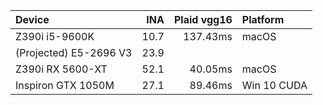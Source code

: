 | Device                 | INA  | Plaid vgg16 | Platform |
|:--|--:|--:|:--|
| Z390i i5-9600K         | 10.7 | 137.43ms | macOS  |
| (Projected) E5-2696 V3 | 23.9 | 
| Z390i RX 5600-XT       | 52.1 | 40.05ms  | macOS |
| Inspiron GTX 1050M     | 27.1 | 89.46ms  | Win 10 CUDA |

